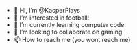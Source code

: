 - 👋 Hi, I’m @KacperPlays
- 👀 I’m interested in football!
- 🌱 I’m currently learning computer code.
- 💞️ I’m looking to collaborate on gaming
- 📫 How to reach me (you wont reach me)

<!---
KacperPlays/KacperPlays is a ✨ special ✨ repository because its `README.md` (this file) appears on your GitHub profile.
You can click the Preview link to take a look at your changes.
--->
